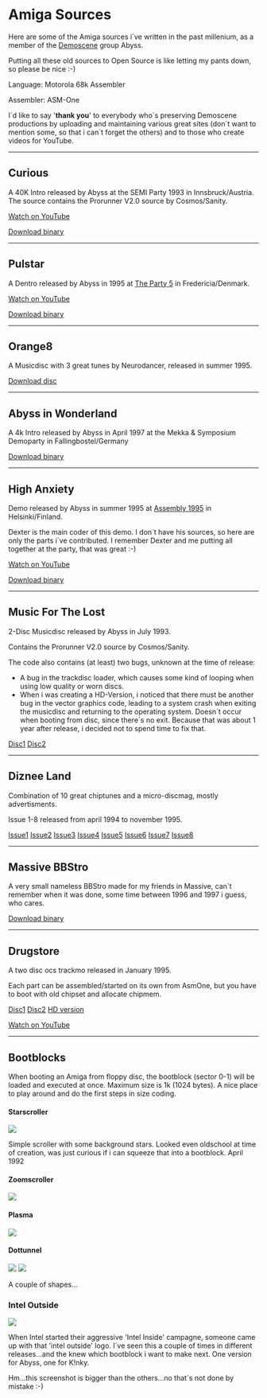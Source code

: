 # Amiga Sources

Here are some of the Amiga sources i´ve written in the past millenium, as a member of the [Demoscene](https://en.wikipedia.org/wiki/Demoscene "Wikipedia") group Abyss.

Putting all these old sources to Open Source is like letting my pants down, so please be nice :-)

Language: Motorola 68k Assembler

Assembler: ASM-One

I´d like to say '**thank you**' to everybody who´s preserving Demoscene productions by uploading and maintaining various great sites (don´t want to mention some, so that i can´t forget the others) and to those who create videos for YouTube.

---

## Curious
A 40K Intro released by Abyss at the SEMI Party 1993 in Innsbruck/Austria.
The source contains the Prorunner V2.0 source by Cosmos/Sanity.

[Watch on YouTube](https://www.youtube.com/watch?v=u49LqWm34ts)

[Download binary](http://ftp.amigascne.org/pub/amiga/Groups/A/Abyss/ABYSS-Curious)

---

## Pulstar

A Dentro released by Abyss in 1995 at [The Party 5](https://en.wikipedia.org/wiki/The_Party_(demoparty) "Wikipedia") in Fredericia/Denmark.

[Watch on YouTube](https://www.youtube.com/watch?v=BQQ781ALWNI)

[Download binary](http://aminet.net/demo/aga/ays-puls.lha)

---

## Orange8

A Musicdisc with 3 great tunes by Neurodancer, released in summer 1995.

[Download disc](https://files.scene.org/view/demos/groups/abyss/ays-ora8.dms)

---

## Abyss in Wonderland

A 4k Intro released by Abyss in April 1997 at the Mekka & Symposium Demoparty in Fallingbostel/Germany

[Download binary](https://files.scene.org/view/parties/1997/mekka97/amiga/in4k/abyss.zip)

---

## High Anxiety

Demo released by Abyss in summer 1995 at [Assembly 1995](https://en.wikipedia.org/wiki/Assembly_(demoparty))  in Helsinki/Finland.

Dexter is the main coder of this demo. I don´t have his sources, so here are only the parts i´ve contributed.           I remember Dexter and me putting all together at the party, that was great :-)

[Watch on YouTube](https://www.youtube.com/watch?v=Pt4Jv_tc_VA)

[Download binary](http://aminet.net/demo/ta95/a95-abys.lha)

---

## Music For The Lost

2-Disc Musicdisc released by Abyss in July 1993.

Contains the Prorunner V2.0 source by Cosmos/Sanity.

The code also contains (at least) two bugs, unknown at the time of release:

+ A bug in the trackdisc loader, which causes some kind of looping when using low quality or worn discs.
+ When i was creating a HD-Version, i noticed that there must be another bug in the vector graphics code, leading to a system crash when exiting the musicdisc and returning to the operating system. Doesn´t occur when booting from disc, since there´s no exit. Because that was about 1 year after release, i decided not to spend time to fix that.

[Disc1](https://files.scene.org/view/mirrors/amigascne/Groups/A/Abyss/Abyss-MusicForTheLostA.adf)
[Disc2](https://files.scene.org/view/mirrors/amigascne/Groups/A/Abyss/Abyss-MusicForTheLostB.adf)

---

## Diznee Land

Combination of 10 great chiptunes and a micro-discmag, mostly advertisments.

Issue 1-8 released from april 1994 to november 1995.

[Issue1](https://files.scene.org/view/mirrors/amigascne/Groups/A/Abyss/Abyss-DizneeLand1)
[Issue2](https://files.scene.org/view/mirrors/amigascne/Groups/A/Abyss/Abyss-DizneeLand2)
[Issue3](https://files.scene.org/view/mirrors/amigascne/Groups/A/Abyss/Abyss-DizneeLand3)
[Issue4](https://files.scene.org/view/mirrors/amigascne/Groups/A/Abyss/Abyss-DizneeLand4)
[Issue5](https://files.scene.org/view/mirrors/amigascne/Groups/A/Abyss/Abyss-DizneeLand5)
[Issue6](https://files.scene.org/view/mirrors/amigascne/Groups/A/Abyss/Abyss-DizneeLand6)
[Issue7](https://files.scene.org/view/parties/1995/sih95/misc/sih-dizn.lha)
[Issue8](https://files.scene.org/view/mirrors/amigascne/Groups/A/Abyss/Abyss-DizneeLand8)

---

## Massive BBStro

A very small nameless BBStro made for my friends in Massive, can´t remember when it was done, some time between 1996 and 1997 i guess, who cares.

[Download binary](http://ftp.amigascne.org/pub/amiga/Groups/M/Massive/Massive-DisasterAreaBBS)

---

## Drugstore

A two disc ocs trackmo released in January 1995.

Each part can be assembled/started on its own from AsmOne, but you have to boot with old chipset and allocate chipmem.

[Disc1](http://ftp.amigascne.org/pub/amiga/Groups/A/Abyss/Abyss-Drugstore_a.dms) 
[Disc2](http://ftp.amigascne.org/pub/amiga/Groups/A/Abyss/Abyss-Drugstore_b.dms)
[HD version](http://ftp.amigascne.org/pub/amiga/Groups/A/Abyss/Abyss-Drugstore.lha)

[Watch on YouTube](https://www.youtube.com/watch?v=0TFlA28P7O8)

---

## Bootblocks

When booting an Amiga from floppy disc, the bootblock (sector 0-1) will be loaded and executed at once. Maximum size is 1k (1024 bytes). A nice place to play around and do the first steps in size coding.

#### Starscroller

![](Bootblocks\StarScroller\StarScroller.gif)

Simple scroller with some background stars. Looked even oldschool at time of creation, was just curious if i can squeeze that into a bootblock. April 1992

#### Zoomscroller

![](Bootblocks\ZoomScroller\ZoomScroller.gif)

#### Plasma

![](Bootblocks\Plasma\Plasma.png)

#### Dottunnel

![](Bootblocks\DotTunnel\DotTunnel0.png) ![](Bootblocks\DotTunnel\DotTunnel1.png)

A couple of shapes...

### Intel Outside

![](Bootblocks\IntelOutside\IntelOutside.png)

When Intel started their aggressive 'Intel Inside' campagne, someone came up with that 'intel outside' logo. I´ve seen this a couple of times in different releases...and the knew which bootblock i want to make next. One version for Abyss, one for K!nky.

Hm...this screenshot is bigger than the others...no that´s not done by mistake :-)